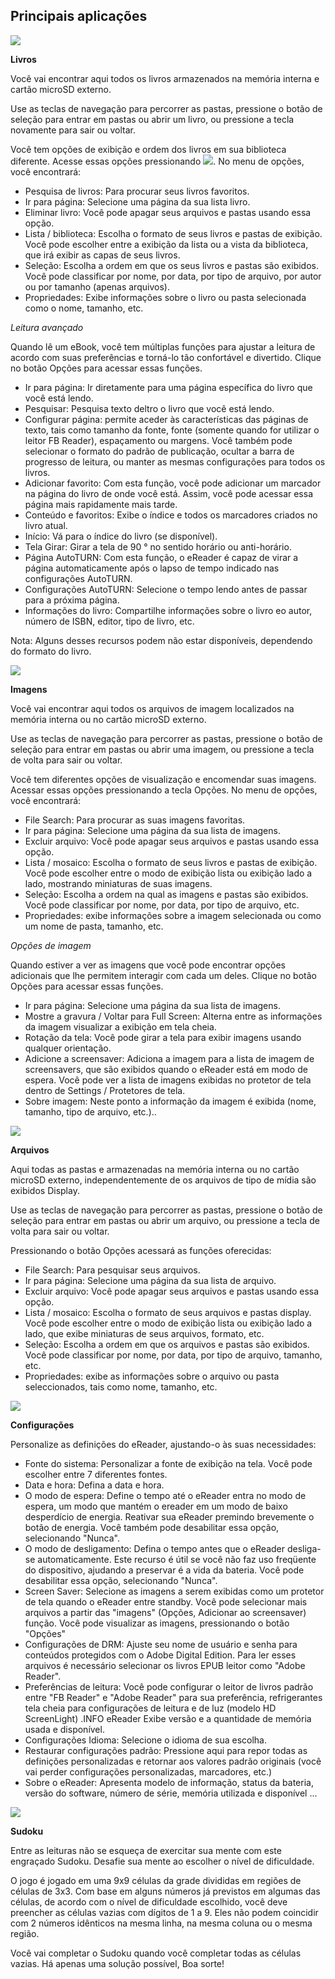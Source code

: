 ## Principais aplicações

![](http://static.energysistem.com/images/manuals/39225/5693a18601299.jpg)

**Livros** 

Você vai encontrar aqui todos os livros armazenados na memória interna e cartão microSD externo.

Use as teclas de navegação para percorrer as pastas, pressione o botão de seleção para entrar em pastas ou abrir um livro, ou pressione a tecla novamente para sair ou voltar.

Você tem opções de exibição e ordem dos livros em sua biblioteca diferente. Acesse essas opções pressionando ![](Http://static.energysistem.com/images/manuals/42169/54bfe0a1cd3a6.jpg). No menu de opções, você encontrará:

- Pesquisa de livros: Para procurar seus livros favoritos.
- Ir para página: Selecione uma página da sua lista livro.
- Eliminar livro: Você pode apagar seus arquivos e pastas usando essa opção.
- Lista / biblioteca: Escolha o formato de seus livros e pastas de exibição. Você pode escolher entre a exibição da lista ou a vista da biblioteca, que irá exibir as capas de seus livros.
- Seleção: Escolha a ordem em que os seus livros e pastas são exibidos. Você pode classificar por nome, por data, por tipo de arquivo, por autor ou por tamanho (apenas arquivos).
- Propriedades: Exibe informações sobre o livro ou pasta selecionada como o nome, tamanho, etc.

*Leitura avançado*

Quando lê um eBook, você tem múltiplas funções para ajustar a leitura de acordo com suas preferências e torná-lo tão confortável e divertido. Clique no botão Opções para acessar essas funções.

- Ir para página: Ir diretamente para uma página específica do livro que você está lendo.
- Pesquisar: Pesquisa texto deltro o livro que você está lendo.
- Configurar página: permite aceder às características das páginas de texto, tais como tamanho da fonte, fonte (somente quando for utilizar o leitor FB Reader), espaçamento ou margens. Você também pode selecionar o formato do padrão de publicação, ocultar a barra de progresso de leitura, ou manter as mesmas configurações para todos os livros.
- Adicionar favorito: Com esta função, você pode adicionar um marcador na página do livro de onde você está. Assim, você pode acessar essa página mais rapidamente mais tarde.
- Conteúdo e favoritos: Exibe o índice e todos os marcadores criados no livro atual.
- Início: Vá para o índice do livro (se disponível).
- Tela Girar: Girar a tela de 90 ° no sentido horário ou anti-horário.
- Página AutoTURN: Com esta função, o eReader é capaz de virar a página automaticamente após o lapso de tempo indicado nas configurações AutoTURN.
- Configurações AutoTURN: Selecione o tempo lendo antes de passar para a próxima página.
- Informações do livro: Compartilhe informações sobre o livro eo autor, número de ISBN, editor, tipo de livro, etc.

Nota: Alguns desses recursos podem não estar disponíveis, dependendo do formato do livro.


![](http://static.energysistem.com/images/manuals/39225/5693a18b837ed.jpg)

**Imagens**

Você vai encontrar aqui todos os arquivos de imagem localizados na memória interna ou no cartão microSD externo.

Use as teclas de navegação para percorrer as pastas, pressione o botão de seleção para entrar em pastas ou abrir uma imagem, ou pressione a tecla de volta para sair ou voltar.

Você tem diferentes opções de visualização e encomendar suas imagens. Acessar essas opções pressionando a tecla Opções. No menu de opções, você encontrará:

- File Search: Para procurar as suas imagens favoritas.
- Ir para página: Selecione uma página da sua lista de imagens.
- Excluir arquivo: Você pode apagar seus arquivos e pastas usando essa opção.
- Lista / mosaico: Escolha o formato de seus livros e pastas de exibição. Você pode escolher entre o modo de exibição lista ou exibição lado a lado, mostrando miniaturas de suas imagens.
- Seleção: Escolha a ordem na qual as imagens e pastas são exibidos. Você pode classificar por nome, por data, por tipo de arquivo, etc.
- Propriedades: exibe informações sobre a imagem selecionada ou como um nome de pasta, tamanho, etc.

*Opções de imagem*

Quando estiver a ver as imagens que você pode encontrar opções adicionais que lhe permitem interagir com cada um deles. Clique no botão Opções para acessar essas funções.

* Ir para página: Selecione uma página da sua lista de imagens.
* Mostre a gravura / Voltar para Full Screen: Alterna entre as informações da imagem visualizar a exibição em tela cheia.
* Rotação da tela: Você pode girar a tela para exibir imagens usando qualquer orientação.
* Adicione a screensaver: Adiciona a imagem para a lista de imagem de screensavers, que são exibidos quando o eReader está em modo de espera. Você pode ver a lista de imagens exibidas no protetor de tela dentro de Settings / Protetores de tela.
* Sobre imagem: Neste ponto a informação da imagem é exibida (nome, tamanho, tipo de arquivo, etc.)..


![](http://static.energysistem.com/images/manuals/39225/5693a19022c84.jpg)

**Arquivos** 

Aqui todas as pastas e armazenadas na memória interna ou no cartão microSD externo, independentemente de os arquivos de tipo de mídia são exibidos Display.

Use as teclas de navegação para percorrer as pastas, pressione o botão de seleção para entrar em pastas ou abrir um arquivo, ou pressione a tecla de volta para sair ou voltar.

Pressionando o botão Opções acessará as funções oferecidas:

- File Search: Para pesquisar seus arquivos.
- Ir para página: Selecione uma página da sua lista de arquivo.
- Excluir arquivo: Você pode apagar seus arquivos e pastas usando essa opção.
- Lista / mosaico: Escolha o formato de seus arquivos e pastas display. Você pode escolher entre o modo de exibição lista ou exibição lado a lado, que exibe miniaturas de seus arquivos, formato, etc.
- Seleção: Escolha a ordem em que os arquivos e pastas são exibidos. Você pode classificar por nome, por data, por tipo de arquivo, tamanho, etc.
- Propriedades: exibe as informações sobre o arquivo ou pasta seleccionados, tais como nome, tamanho, etc.


![](http://static.energysistem.com/images/manuals/39225/5693a1970d7ea.jpg)

**Configurações**

Personalize as definições do eReader, ajustando-o às suas necessidades:

* Fonte do sistema: Personalizar a fonte de exibição na tela. Você pode escolher entre 7 diferentes fontes.
* Data e hora: Defina a data e hora.
* O modo de espera: Define o tempo até o eReader entra no modo de espera, um modo que mantém o ereader em um modo de baixo desperdício de energia. Reativar sua eReader premindo brevemente o botão de energia. Você também pode desabilitar essa opção, selecionando "Nunca".
* O modo de desligamento: Defina o tempo antes que o eReader desliga-se automaticamente. Este recurso é útil se você não faz uso freqüente do dispositivo, ajudando a preservar é a vida da bateria. Você pode desabilitar essa opção, selecionando "Nunca".
* Screen Saver: Selecione as imagens a serem exibidas como um protetor de tela quando o eReader entre standby. Você pode selecionar mais arquivos a partir das "imagens" (Opções, Adicionar ao screensaver) função. Você pode visualizar as imagens, pressionando o botão "Opções"
* Configurações de DRM: Ajuste seu nome de usuário e senha para conteúdos protegidos com o Adobe Digital Edition. Para ler esses arquivos é necessário selecionar os livros EPUB leitor como "Adobe Reader".
* Preferências de leitura: Você pode configurar o leitor de livros padrão entre "FB Reader" e "Adobe Reader" para sua preferência, refrigerantes tela cheia para configurações de leitura e de luz (modelo HD ScreenLight) .INFO eReader Exibe versão e a quantidade de memória usada e disponível.
* Configurações Idioma: Selecione o idioma de sua escolha.
* Restaurar configurações padrão: Pressione aqui para repor todas as definições personalizadas e retornar aos valores padrão originais (você vai perder configurações personalizadas, marcadores, etc.)
* Sobre o eReader: Apresenta modelo de informação, status da bateria, versão do software, número de série, memória utilizada e disponível ...


![](http://static.energysistem.com/images/manuals/39225/5693a19c407bb.jpg)

**Sudoku** 

Entre as leituras não se esqueça de exercitar sua mente com este engraçado Sudoku. Desafie sua mente ao escolher o nível de dificuldade.

O jogo é jogado em uma 9x9 células da grade divididas em regiões de células de 3x3. Com base em alguns números já previstos em algumas das células, de acordo com o nível de dificuldade escolhido, você deve preencher as células vazias com dígitos de 1 a 9. Eles não podem coincidir com 2 números idênticos na mesma linha, na mesma coluna ou o mesma região.

Você vai completar o Sudoku quando você completar todas as células vazias. Há apenas uma solução possível, Boa sorte!
